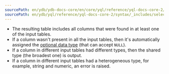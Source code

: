 ```yaml
---
sourcePath: en/ydb/ydb-docs-core/en/core/yql/reference/yql-docs-core-2/syntax/_includes/select/union_all_rules.md
sourcePath: en/ydb/yql/reference/yql-docs-core-2/syntax/_includes/select/union_all_rules.md
---
```

* The resulting table includes all columns that were found in at least one of the input tables.
* If a column wasn't present in all the input tables, then it's automatically assigned the [optional data type](../../../types/optional.md) (that can accept `NULL`).
* If a column in different input tables had different types, then the shared type (the broadest one) is output.
* If a column in different input tables had a heterogeneous type, for example, string and numeric, an error is raised.

